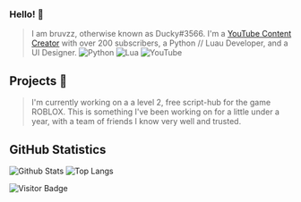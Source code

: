 ### Hello! 👋

> I am bruvzz, otherwise known as Ducky#3566. I'm a [YouTube Content Creator](https://www.youtube.com/channel/UC9x5T2CzdNdVVW6iVHqF_qg) with over 200 subscribers, a Python // Luau Developer, and a UI Designer.
![Python](https://img.shields.io/badge/python-3670A0?style=for-the-badge&logo=python&logoColor=ffdd54)
![Lua](https://img.shields.io/badge/lua-%232C2D72.svg?style=for-the-badge&logo=lua&logoColor=white)
![YouTube](https://img.shields.io/badge/YouTube-%23FF0000.svg?style=for-the-badge&logo=YouTube&logoColor=white)

## Projects 🚧

> I'm currently working on a a level 2, free script-hub for the game ROBLOX. This is something I've been working on for a little under a year, with a team of friends I know very well and trusted.

## GitHub Statistics 

![Github Stats](https://github-readme-stats.vercel.app/api?username=bruvzz&count_private=true&show_icons=true&include_all_commits=true&theme=dark&layout=compact)
![Top Langs](https://github-readme-stats.vercel.app/api/top-langs/?username=bruvzz&hide=TeX&layout=compact&theme=dark)

![Visitor Badge](https://visitor-badge.laobi.icu/badge?page_id=bruvzz)
